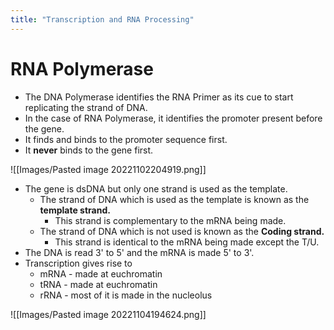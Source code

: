 ```yaml
---
title: "Transcription and RNA Processing"
---
```


# RNA Polymerase
- The DNA Polymerase identifies the RNA Primer as its cue to start replicating the strand of DNA.
- In the case of RNA Polymerase, it identifies the promoter present before the gene.
- It finds and binds to the promoter sequence first.
- It **never** binds to the gene first.

![[Images/Pasted image 20221102204919.png]]

- The gene is dsDNA but only one strand is used as the template.
	- The strand of DNA which is used as the template is known as the **template strand.**
		- This strand is complementary to the mRNA being made.
	- The strand of DNA which is not used is known as the **Coding strand.**
		- This strand is identical to the mRNA being made except the T/U.
- The DNA is read 3' to 5' and the mRNA is made 5' to 3'.
- Transcription gives rise to 
	- mRNA - made at euchromatin
	- tRNA - made at euchromatin
	- rRNA - most of it is made in the nucleolus

![[Images/Pasted image 20221104194624.png]]

